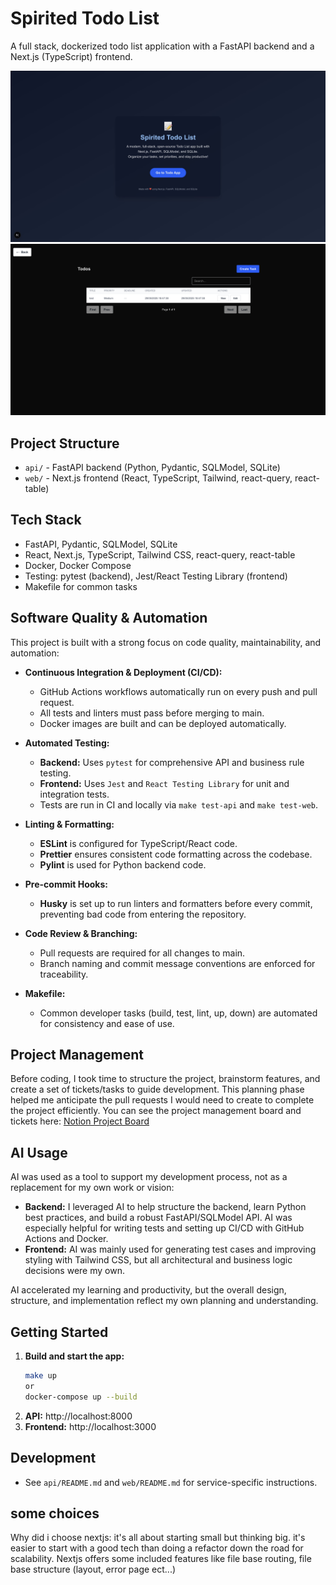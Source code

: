 # Spirited Todo List

A full stack, dockerized todo list application with a FastAPI backend and a Next.js (TypeScript) frontend.

![Screenshot of Spirited Todo List](.doc/screenshot1.jpg)
![Screenshot 2 of Spirited Todo List](.doc/screenshot2.png)

## Project Structure

- `api/` - FastAPI backend (Python, Pydantic, SQLModel, SQLite)
- `web/` - Next.js frontend (React, TypeScript, Tailwind, react-query, react-table)

## Tech Stack

- FastAPI, Pydantic, SQLModel, SQLite
- React, Next.js, TypeScript, Tailwind CSS, react-query, react-table
- Docker, Docker Compose
- Testing: pytest (backend), Jest/React Testing Library (frontend)
- Makefile for common tasks

## Software Quality & Automation

This project is built with a strong focus on code quality, maintainability, and automation:

- **Continuous Integration & Deployment (CI/CD):**
  - GitHub Actions workflows automatically run on every push and pull request.
  - All tests and linters must pass before merging to main.
  - Docker images are built and can be deployed automatically.

- **Automated Testing:**
  - **Backend:** Uses `pytest` for comprehensive API and business rule testing.
  - **Frontend:** Uses `Jest` and `React Testing Library` for unit and integration tests.
  - Tests are run in CI and locally via `make test-api` and `make test-web`.

- **Linting & Formatting:**
  - **ESLint** is configured for TypeScript/React code.
  - **Prettier** ensures consistent code formatting across the codebase.
  - **Pylint** is used for Python backend code.

- **Pre-commit Hooks:**
  - **Husky** is set up to run linters and formatters before every commit, preventing bad code from entering the repository.

- **Code Review & Branching:**
  - Pull requests are required for all changes to main.
  - Branch naming and commit message conventions are enforced for traceability.

- **Makefile:**
  - Common developer tasks (build, test, lint, up, down) are automated for consistency and ease of use.

## Project Management

Before coding, I took time to structure the project, brainstorm features, and create a set of tickets/tasks to guide development. This planning phase helped me anticipate the pull requests I would need to create to complete the project efficiently. You can see the project management board and tickets here: [Notion Project Board](https://omniventus.notion.site/Test-technique-TalkSpirit-200b3b26f1e58025b64ecffdf5759ad5?pvs=4)

## AI Usage

AI was used as a tool to support my development process, not as a replacement for my own work or vision:
- **Backend:** I leveraged AI to help structure the backend, learn Python best practices, and build a robust FastAPI/SQLModel API. AI was especially helpful for writing tests and setting up CI/CD with GitHub Actions and Docker.
- **Frontend:** AI was mainly used for generating test cases and improving styling with Tailwind CSS, but all architectural and business logic decisions were my own.

AI accelerated my learning and productivity, but the overall design, structure, and implementation reflect my own planning and understanding.

## Getting Started

1. **Build and start the app:**
   ```sh
   make up 
   or 
   docker-compose up --build
   ```
2. **API:** http://localhost:8000
3. **Frontend:** http://localhost:3000

## Development
- See `api/README.md` and `web/README.md` for service-specific instructions. 

## some choices

Why did i choose nextjs: it's all about starting small but thinking big.
it's easier to start with a good tech than doing a refactor down the road for scalability.
Nextjs offers some included features like file base routing, file base structure (layout, error page ect...) 

